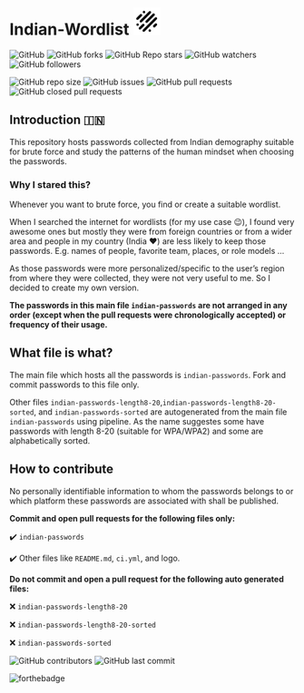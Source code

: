 Indian-Wordlist <img src="logo.svg" alt="logo" width="48">
===
![GitHub](https://img.shields.io/github/license/zxcv32/indian-wordlist?label=License&style=flat-square)
![GitHub forks](https://img.shields.io/github/forks/zxcv32/indian-wordlist?logo=github&label=Fork&style=flat-square)
![GitHub Repo stars](https://img.shields.io/github/stars/zxcv32/indian-wordlist?label=Stars&logo=github&style=flat-square)
![GitHub watchers](https://img.shields.io/github/watchers/zxcv32/indian-wordlist?label=Watchers&logo=github&style=flat-square)
![GitHub followers](https://img.shields.io/github/followers/zxcv32?label=Followers&logo=github&style=flat-square)

![GitHub repo size](https://img.shields.io/github/repo-size/zxcv32/indian-wordlist?label=Repo%20Size&style=flat-square)
![GitHub issues](https://img.shields.io/github/issues-raw/zxcv32/indian-wordlist?label=Open%20Issues&style=flat-square)
![GitHub pull requests](https://img.shields.io/github/issues-pr-raw/zxcv32/indian-wordlist?label=Open%20Pull%20Requests&style=flat-square)
![GitHub closed pull requests](https://img.shields.io/github/issues-pr-closed-raw/zxcv32/indian-wordlist?label=Closed%20Pull%20Requests&style=flat-square)

Introduction :india:
---
This repository hosts passwords collected from Indian demography suitable for brute force and study
the patterns of the human mindset when choosing the passwords.

### Why I stared this?
Whenever you want to brute force, you find or create a suitable wordlist.

When I searched the internet for wordlists (for my use case :wink:), I found very awesome ones but
mostly they were from foreign countries or from a wider area and people in my country (India :heart:)
are less likely to keep those passwords.
E.g. names of people, favorite team, places, or role models …

As those passwords were more personalized/specific to the user’s region from where they were collected,
they were not very useful to me. So I decided to create my own version.

**The passwords in this main file `indian-passwords` are not arranged in any order
(except when the pull requests were chronologically accepted) or frequency of their usage.**

What file is what?
---
The main file which hosts all the passwords is `indian-passwords`. Fork and commit passwords to this
file only.

Other files `indian-passwords-length8-20`,`indian-passwords-length8-20-sorted`, and `indian-passwords-sorted`
are autogenerated from the main file `indian-passwords` using pipeline. As the name suggestes
some have passwords with length 8-20 (suitable for WPA/WPA2) and some are alphabetically sorted.


How to contribute
---

No personally identifiable information to whom the passwords belongs to or which platform these
passwords are associated with shall be published.

**Commit and open pull requests for the following files only:**

:heavy_check_mark: `indian-passwords`

:heavy_check_mark: Other files like `README.md`, `ci.yml`, and logo.

**Do not commit and open a pull request for the following auto generated files:**

:x: `indian-passwords-length8-20`

:x: `indian-passwords-length8-20-sorted`

:x: `indian-passwords-sorted`

![GitHub contributors](https://img.shields.io/github/contributors-anon/zxcv32/indian-wordlist?label=Contributors&logo=github&style=flat-square) ![GitHub last commit](https://img.shields.io/github/last-commit/zxcv32/indian-wordlist?label=Last%20Commit&logo=github&style=flat-square)

<img src="https://forthebadge.com/images/badges/powered-by-pull-requests.svg" alt="forthebadge" width="256px">
